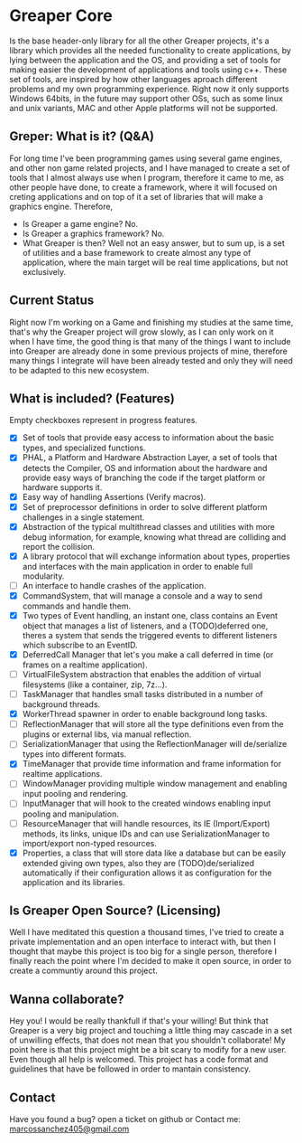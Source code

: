 # Greaper Core

Is the base header-only library for all the other Greaper projects, it's a library which provides all the needed functionality to create applications,
by lying between the application and the OS, and providing a set of tools for making easier the development of applications and tools using c++.
These set of tools, are inspired by how other languages aproach different problems and my own programming experience.
Right now it only supports Windows 64bits, in the future may support other OSs, such as some linux and unix variants, MAC and other Apple platforms will not be supported.

## Greper: What is it? (Q&A)

For long time I've been programming games using several game engines, and other non game related projects, and I have managed to create a set of tools that I almost always use when I program, therefore it came to me, as other people have done, to create a framework, where it will focused on creting applications and on top of it a set of libraries that will make a graphics engine. Therefore,

- Is Greaper a game engine?
  No.
- Is Greaper a graphics framework?
  No.
- What Greaper is then?
  Well not an easy answer, but to sum up, is a set of utilities and a base framework to create almost any type of application, where the main target will be real time applications, but not exclusively.

## Current Status

Right now I'm working on a Game and finishing my studies at the same time, that's why the Greaper project will grow slowly, as I can only work on it when I have time, the good thing is that many of the things I want to include into Greaper are already done in some previous projects of mine, therefore many things I integrate will have been already tested and only they will need to be adapted to this new ecosystem.

## What is included? (Features)

Empty checkboxes represent in progress features.

* [X] Set of tools that provide easy access to information about the basic types, and specialized functions.
* [X] PHAL, a Platform and Hardware Abstraction Layer, a set of tools that detects the Compiler, OS and information about the hardware and provide easy ways of branching the code if the target platform or hardware supports it.
* [X] Easy way of handling Assertions (Verify macros).
* [X] Set of preprocessor definitions in order to solve different platform challenges in a single statement.
* [X] Abstraction of the typical multithread classes and utilities with more debug information, for example, knowing what thread are colliding and report the collision.
* [X] A library protocol that will exchange information about types, properties and interfaces with the main application in order to enable full modularity.
* [ ] An interface to handle crashes of the application.
* [X] CommandSystem, that will manage a console and a way to send commands and handle them.
* [X] Two types of Event handling, an instant one, class contains an Event object that manages a list of listeners, and a (TODO)deferred one, theres a system that sends the triggered events to different listeners which subscribe to an EventID.
* [X] DeferredCall Manager that let's you make a call deferred in time (or frames on a realtime application).
* [ ] VirtualFileSystem abstraction that enables the addition of virtual filesystems (like a container, zip, 7z...).
* [ ] TaskManager that handles small tasks distributed in a number of background threads.
* [X] WorkerThread spawner in order to enable background long tasks.
* [ ] ReflectionManager that will store all the type definitions even from the plugins or external libs, via manual reflection.
* [ ] SerializationManager that using the ReflectionManager will de/serialize types into different formats.
* [X] TimeManager that provide time information and frame information for realtime applications.
* [ ] WindowManager providing multiple window management and enabling input pooling and rendering.
* [ ] InputManager that will hook to the created windows enabling input pooling and manipulation.
* [ ] ResourceManager that will handle resources, its IE (Import/Export) methods, its links, unique IDs and can use SerializationManager to import/export non-typed resources.
* [X] Properties, a class that will store data like a database but can be easily extended giving own types, also they are (TODO)de/serialized automatically if their configuration allows it as configuration for the application and its libraries.

## Is Greaper Open Source? (Licensing)

Well I have meditated this question a thousand times, I've tried to create a private implementation and an open interface to interact with, but then I thought that maybe this project is too big for a single person, therefore I finally reach the point where I'm decided to make it open source, in order to create a communtiy around this project.

## Wanna collaborate?

Hey you! I would be really thankfull if that's your willing! But think that Greaper is a very big project and touching a little thing may cascade in a set of unwilling effects, that does not mean that you shouldn't collaborate! My point here is that this project might be a bit scary to modify for a new user. Even though all help is welcomed. This project has a code format and guidelines that have be followed in order to mantain consistency.

## Contact

Have you found a bug? open a ticket on github or
Contact me: marcossanchez405@gmail.com
